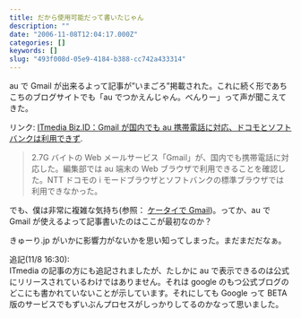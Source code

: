 ```yaml
---
title: だから使用可能だって書いたじゃん
description: ""
date: "2006-11-08T12:04:17.000Z"
categories: []
keywords: []
slug: "493f008d-05e9-4184-b388-cc742a433314"
---
```


au で Gmail が出来るよって記事が”いまごろ”掲載された。これに続く形であちこちのブログサイトでも「au でつかえんじゃん。べんりー」って声が聞こえてきた。

リンク: [ITmedia Biz.ID：Gmail が国内でも au 携帯電話に対応、ドコモとソフトバンクは利用できず](http://www.itmedia.co.jp/bizid/articles/0611/08/news009.html "ITmedia Biz.ID：Gmailが国内でもau携帯電話に対応、ドコモとソフトバンクは利用できず").

> 2.7G バイトの Web メールサービス「Gmail」が、国内でも携帯電話に対応した。編集部では au 端末の Web ブラウザで利用できることを確認した。NTT ドコモの i モードブラウザとソフトバンクの標準ブラウザでは利用できなかった。

でも、僕は非常に複雑な気持ち(参照： [ケータイで Gmail](/posts/6db0fdbb-439b-4414-8e5c-f04e48900483/))。ってか、au で Gmail が使えるよって記事書いたのはここが最初なのか？

きゅーり.jp がいかに影響力がないかを思い知ってしまった。まだまだだなぁ。

追記(11/8 16:30):  
ITmedia の記事の方にも追記されましたが、たしかに au で表示できるのは公式にリリースされているわけではありません。それは google のもつ公式ブログのどこにも書かれていないことが示しています。それにしても Google って BETA 版のサービスでもずいぶんプロセスがしっかりしてるのかなって思いました。
